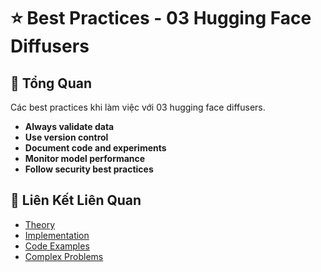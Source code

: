 # ⭐ Best Practices - 03 Hugging Face Diffusers

## 🎯 Tổng Quan

Các best practices khi làm việc với 03 hugging face diffusers.

- **Always validate data**
- **Use version control**
- **Document code and experiments**
- **Monitor model performance**
- **Follow security best practices**

## 🔗 Liên Kết Liên Quan

- [Theory](./THEORY_03_hugging_face_diffusers.md)
- [Implementation](./IMPLEMENTATION_03_hugging_face_diffusers.md)
- [Code Examples](./CODE_EXAMPLES_03_hugging_face_diffusers.md)
- [Complex Problems](./COMPLEX_PROBLEMS.md)
